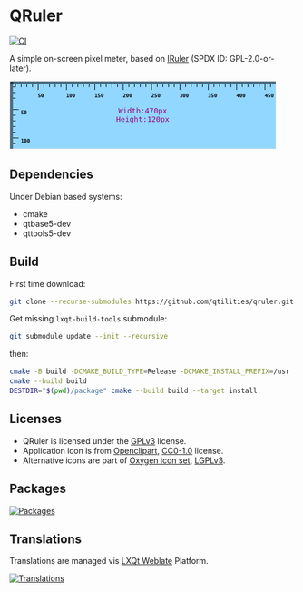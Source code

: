 # QRuler

[![CI]](https://github.com/redtide/qruler/actions/workflows/build.yml)

A simple on-screen pixel meter, based on [IRuler] (SPDX ID: GPL-2.0-or-later).

![Screenshot](resources/screenshot.png)

## Dependencies

Under Debian based systems:

- cmake
- qtbase5-dev
- qttools5-dev

## Build

First time download:

```bash
git clone --recurse-submodules https://github.com/qtilities/qruler.git
```

Get missing `lxqt-build-tools` submodule:

```bash
git submodule update --init --recursive
```

then:

```bash
cmake -B build -DCMAKE_BUILD_TYPE=Release -DCMAKE_INSTALL_PREFIX=/usr
cmake --build build
DESTDIR="$(pwd)/package" cmake --build build --target install
```

## Licenses

- QRuler is licensed under the [GPLv3] license.
- Application icon is from [Openclipart], [CC0-1.0] license.
- Alternative icons are part of [Oxygen icon set], [LGPLv3].

## Packages

[![Packages]](https://repology.org/project/qruler/versions)

## Translations

Translations are managed vis [LXQt Weblate] Platform.

[![Translations]](https://translate.lxqt-project.org/engage/redtide/?utm_source=widget)


[CI]:              https://github.com/redtide/qruler/actions/workflows/build.yml/badge.svg
[Packages]:        https://repology.org/badge/vertical-allrepos/qruler.svg
[CC0-1.0]:         https://creativecommons.org/publicdomain/zero/1.0/
[GPLv3]:           LICENSE
[IRuler]:          https://github.com/jjzhang166/IRuler/
[LGPLv3]:          resources/icons/COPYING
[Openclipart]:     https://openclipart.org/
[Oxygen icon set]: https://github.com/KDE/oxygen-icons/
[Translations]:    https://translate.lxqt-project.org/widgets/redtide/-/qruler/multi-auto.svg
[LXQt Weblate]:    https://translate.lxqt-project.org/projects/redtide/qruler/
